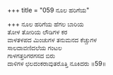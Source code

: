 +++
title = "059 ನೂಲ ಹರಿಗೆಯ"

+++
ನೂಲ ಹರಿಗೆಯ ಹೆಗಲ ಬಾರಿಯ  
ತೋಳ ತೋರಿಯ ಲೌಡಿಗಳ ಕರ  
ವಾಳತಳಪದ ಮಿಂಚುಗಳ ತನುಮನದ ಕೆಚ್ಚುಗಳ  
ಸಾಲದಾವಣಿದಲೆಯ ಗಂಟಲ  
ಗಾಳಗತ್ತರಿಗರಗಸದ ಬಿರು  
ದಾಳಿಗಳ ಛಲದಂಕರಾವುತರೊತ್ತಿ ನೂಕಿದರು    ॥59॥